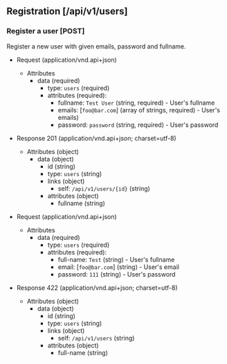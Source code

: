 ## Registration [/api/v1/users]

### Register a user [POST]

Register a new user with given emails, password and fullname.

+ Request (application/vnd.api+json)
    + Attributes
        + data (required)
            + type: `users` (required)
            + attributes (required):
                + fullname: `Test User`        (string, required) - User's fullname
                + emails:    [`foo@bar.com`]   (array of strings, required) - User's emails)
                + password: `password`         (string, required) - User's password
                
+ Response 201 (application/vnd.api+json; charset=utf-8)
    + Attributes (object)
        + data (object)
            + id                    (string)
            + type: `users` (string)
            + links (object)
                + self: `/api/v1/users/{id}` (string)
            + attributes (object)
                + fullname          (string)

+ Request (application/vnd.api+json)
    + Attributes
        + data (required)
            + type: `users` (required)
            + attributes (required):
                + full-name: `Test`            (string) - User's fullname
                + email:    [`foo@bar.com`]   (string) - User's email
                + password: `111`             (string) - User's password
                
+ Response 422 (application/vnd.api+json; charset=utf-8)
    + Attributes (object)
        + data (object)
            + id                    (string)
            + type: `users` (string)
            + links (object)
                + self: `/api/v1/users` (string)
            + attributes (object)
                + full-name          (string)
                